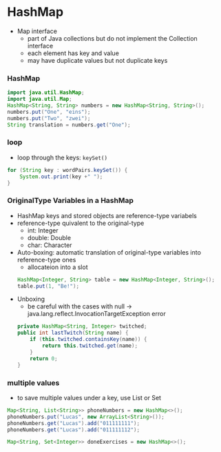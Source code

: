 # HashMap

* Map interface
    * part of Java collections but do not implement the Collection interface
    * each element has key and value
    * may have duplicate values but not duplicate keys

### HashMap

```java
import java.util.HashMap;
import java.util.Map;
HashMap<String, String> numbers = new HashMap<String, String>();
numbers.put("One", "eins");
numbers.put("Two", "zwei");
String translation = numbers.get("One");
```

### loop
* loop through the keys: `keySet()`
```java
for (String key : wordPairs.keySet()) {
    System.out.print(key +" ");
}
```


### OriginalType Variables in a HashMap
* HashMap keys and stored objects are reference-type variabels
* reference-type quivalent to the original-type
    * int: Integer
    * double: Double
    * char: Character
* Auto-boxing: automatic translation of original-type variables into reference-type ones
    * allocateion into a slot
    ```java
    HashMap<Integer, String> table = new HashMap<Integer, String>();
    table.put(1, "Be!");
    ```
* Unboxing
    * be careful with the cases with null -> java.lang.reflect.InvocationTargetException error
    ```java
    private HashMap<String, Integer> twitched;
    public int lastTwitch(String name) {
        if (this.twitched.containsKey(name)) {
            return this.twitched.get(name);
        }
        return 0;
    }
    ```

### multiple values
* to save multiple values under a key, use List or Set
```java
Map<String, List<String>> phoneNumbers = new HashMap<>();
phoneNumbers.put("Lucas", new ArrayList<String>());
phoneNumbers.get("Lucas").add("011111111");
phoneNumbers.get("Lucas").add("011111112");
```

```java
Map<String, Set<Integer>> doneExercises = new HashMap<>();
```

